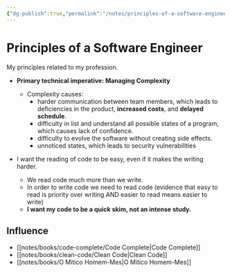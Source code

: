 ```yaml
---
{"dg-publish":true,"permalink":"/notes/principles-of-a-software-engineer/"}
---
```


# Principles of a Software Engineer

My principles related to my profession.

- **Primary technical imperative: Managing Complexity**
    - Complexity causes:
        - harder communication between team members, which leads to deficiencies in the product, **increased costs**, and **delayed schedule**.
        - difficulty in list and understand all possible states of a program, which causes lack of confidence.
        - difficulty to evolve the software without creating side effects.
        - unnoticed states, which leads to security vulnerabilities

- I want the reading of code to be easy, even if it makes the writing harder.
    - We read code much more than we write.
    - In order to write code we need to read code (evidence that easy to read is priority over writing AND easier to read means easier to write)
    - **I want my code to be a quick skim, not an intense study.**


## Influence

- [[notes/books/code-complete/Code Complete\|Code Complete]]
- [[notes/books/clean-code/Clean Code\|Clean Code]]
- [[notes/books/O Mitico Homem-Mes\|O Mitico Homem-Mes]]